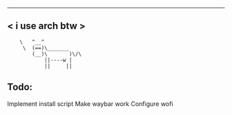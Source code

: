  ________________
< i use arch btw >
 ----------------
        \   ^__^
         \  (==)\_______
            (__)\       )\/\
                ||----w |
                ||     ||

## Todo:
Implement install script
Make waybar work
Configure wofi
